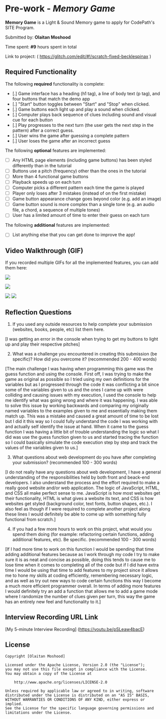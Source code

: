 # Pre-work - *Memory Game*

**Memory Game** is a Light & Sound Memory game to apply for CodePath's SITE Program. 

Submitted by: **Olaitan Moshood**

Time spent: **#9** hours spent in total

Link to project: ( https://glitch.com/edit/#!/scratch-fixed-becklespinax )     

## Required Functionality

The following **required** functionality is complete:

* [.] Game interface has a heading (h1 tag), a line of body text (p tag), and four buttons that match the demo app
* [.] "Start" button toggles between "Start" and "Stop" when clicked. 
* [.] Game buttons each light up and play a sound when clicked. 
* [.] Computer plays back sequence of clues including sound and visual cue for each button
* [.] Play progresses to the next turn (the user gets the next step in the pattern) after a correct guess. 
* [.] User wins the game after guessing a complete pattern
* [.] User loses the game after an incorrect guess

The following **optional** features are implemented:

* [ ] Any HTML page elements (including game buttons) has been styled differently than in the tutorial
* [ ] Buttons use a pitch (frequency) other than the ones in the tutorial
* [ ] More than 4 functional game buttons
* [ ] Playback speeds up on each turn
* [ ] Computer picks a different pattern each time the game is played
* [ ] Player only loses after 3 mistakes (instead of on the first mistake)
* [ ] Game button appearance change goes beyond color (e.g. add an image)
* [ ] Game button sound is more complex than a single tone (e.g. an audio file, a chord, a sequence of multiple tones)
* [ ] User has a limited amount of time to enter their guess on each turn

The following **additional** features are implemented:

- [ ] List anything else that you can get done to improve the app!

## Video Walkthrough (GIF)

If you recorded multiple GIFs for all the implemented features, you can add them here:

![](https://i.imgur.com/CQL037b.gif)

![](https://i.imgur.com/GLKAJFx.gif)

![](gif3-link-here)
![](gif4-link-here)

## Reflection Questions
1. If you used any outside resources to help complete your submission (websites, books, people, etc) list them here. 

[I was getting an error in the console when trying to get my buttons to light up and play their respective pitches]

2. What was a challenge you encountered in creating this submission (be specific)? How did you overcome it? (recommended 200 - 400 words) 

[The main challenge I was having when programming this game was the guess function and using the console. First off, I was trying to make the game as original as possible so I tried using my own definitions for the variables but as I progressed through the code it was conflicting a bit since some of the variables given to us and the ones I came up with were colliding and causing issues with my execution, I used the console to help me identify what was going wrong and where it was happening. I was able to solve this issue by working backwards and comparing my originally named variables to the examples given to me and essentially making them match up. This was a mistake and caused a great amount of time to be lost but I did it this way so I could fully understand the code I was working with and actually self identify the issue at hand. When it came to the guess function I was having a little bit of trouble understanding the logic so what I did was use the guess function given to us and started tracing the function so I could basically simulate the code execution step by step and track the values of the variables given to us.]

3. What questions about web development do you have after completing your submission? (recommended 100 - 300 words) 

[I do not really have any questions about web development, I have a general understanding of the responsibilities held by both front and beack-end developers. I also understand the process and the effort required to make a really good website and/or web application. The logic of JavaScript, HTML, and CSS all make perfect sense to me. JavaScript is how most websites get their functionality, HTML is what gives a website its text, and CSS is how websites get styled (background color, text fonts, button shapes, etc.). I also feel as though if I were required to complete another project along these lines I would definitely be able to come up with something fully functional from scratch.]

4. If you had a few more hours to work on this project, what would you spend them doing (for example: refactoring certain functions, adding additional features, etc). Be specific. (recommended 100 - 300 words) 

[If I had more time to work on this function I would be spending that time adding additional features because as I work through my code I try to make sure it is as neat and concise as possible, doing this tends to cause me to lose time when it comes to completing all of the code but if I did have extra time I would be using that time to add features to my project since it allows me to hone my skills at coding efficiently, remembering necessary logic, and as well as try out new ways to code certain functions this way I become a much more efficient programmer overall. In terms of adding more features I would definitely try an add a function that allows me to add a game mode where I randomize the number of clues given per turn, this way the game has an entirely  new feel and functionality to it.]


## Interview Recording URL Link
[My 5-minute Interview Recording] (https://youtu.be/pSLeaw4bacE)


## License

    Copyright [Olaitan Moshood]

    Licensed under the Apache License, Version 2.0 (the "License");
    you may not use this file except in compliance with the License.
    You may obtain a copy of the License at

        http://www.apache.org/licenses/LICENSE-2.0

    Unless required by applicable law or agreed to in writing, software
    distributed under the License is distributed on an "AS IS" BASIS,
    WITHOUT WARRANTIES OR CONDITIONS OF ANY KIND, either express or implied.
    See the License for the specific language governing permissions and
    limitations under the License.
